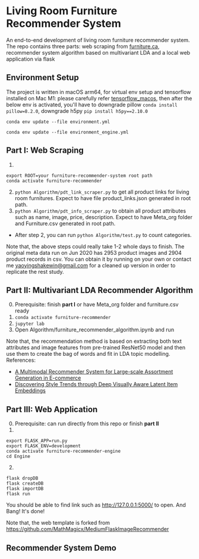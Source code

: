 # Living Room Furniture Recommender System
An end-to-end development of living room furniture recommender system. The repo contains 
three parts: web scraping from [furniture.ca](https://www.furniture.ca), recommender system algorithm based on 
multivariant LDA and a local web application via flask

## Environment Setup
The project is written in macOS arm64, for virtual env setup and tensorflow installed on Mac M1: please carefully refer
[tensorflow_macos](https://github.com/apple/tensorflow_macos/issues/153), then after the below env is activated, you'll
have to downgrade pillow `conda install pillow=8.2.0`, downgrade h5py `pip install h5py==2.10.0`

`conda env update --file environment.yml`

`conda env update --file environment_engine.yml`

## Part I: Web Scraping
1. 
```
export ROOT=your furniture-recommender-system root path 
conda activate furniture-recommender
```
2. `python Algorithm/pdt_link_scraper.py` to get all product links for living room furnitures. Expect to have file 
   product_links.json generated in root path. 
3. `python Algorithm/pdt_info_scraper.py` to obtain all product attributes such as name, image, price, description. 
   Expect to have Meta_org folder and Furniture.csv generated in root path.
* After step 2, you can run `python Algorithm/test.py` to count categories.

Note that, the above steps could really take 1-2 whole days to finish. The original meta data run on Jun 2020 has 2953 
product images and 2904 product records in csv. You can obtain it by running on your own or contact me 
[yaoyingshakewin@gmail.com](mailto:yaoyingshakewin@gmail.com) for a cleaned up version in order to replicate the rest study.

## Part II: Multivariant LDA Recommender Algorithm
0. Prerequisite: finish **part I** or have Meta_org folder and furniture.csv ready
1. `conda activate furniture-recommender`
2. `jupyter lab`
3. Open Algorithm/furniture_recommender_algorithm.ipynb and run

Note that, the recommendation method is based on extracting both text attributes and image features from pre-trained 
ResNet50 model and then use them to create the bag of words and fit in LDA topic modelling. References:

* [A Multimodal Recommender System for Large-scale Assortment Generation in E-commerce](https://arxiv.org/abs/1806.11226)
* [Discovering Style Trends through Deep Visually Aware Latent Item Embeddings](https://arxiv.org/abs/1804.08704)

## Part III: Web Application
0. Prerequisite: can run directly from this repo or finish **part II**
1. 
```
export FLASK_APP=run.py
export FLASK_ENV=development
conda activate furniture-recommender-engine
cd Engine
```
2. 
```
flask dropDB
flask createDB
flask importDB
flask run
```

You should be able to find link such as http://127.0.0.1:5000/ to open. And Bang! It's done!

Note that, the web template is forked from https://github.com/MathMagicx/MediumFlaskImageRecommender

## Recommender System Demo
